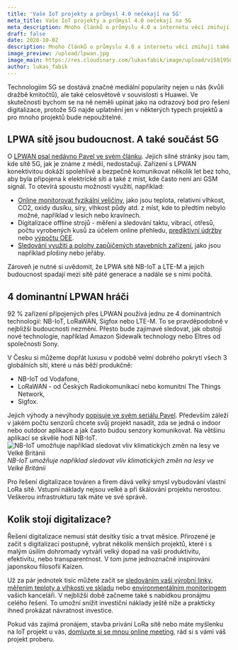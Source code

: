 ```yaml
---
title: 'Vaše IoT projekty a průmysl 4.0 nečekají na 5G'
meta_title: Vaše IoT projekty a průmysl 4.0 nečekají na 5G
meta_description: Mnoho článků o průmyslu 4.0 a internetu věcí zmiňují také 5G sítě. Jsou ale 5G sítě jsou nutnou podmínkou 4. průmyslové revoluce a vše, co bylo vybudováno před nimi, bude zahozeno?
draft: false
date: 2020-10-02
description: Mnoho článků o průmyslu 4.0 a internetu věcí zmiňují také 5G sítě. Jsou ale 5G sítě jsou nutnou podmínkou 4. průmyslové revoluce a vše, co bylo vybudováno před nimi, bude zahozeno?
image_preview: /upload/lpwan.jpg
image_main: https://res.cloudinary.com/lukasfabik/image/upload/v1581950249/blog/wide_placeholder.jpg
author: lukas_fabik
---
```


Technologiím 5G se dostává značné mediální popularity nejen u nás (kvůli dražbě kmitočtů), ale také celosvětově v souvislosti s Huawei. Ve skutečnosti bychom se na ně neměli upínat jako na odrazový bod pro řešení digitalizace, protože 5G najde uplatnění jen v některých typech projektů a pro mnoho projektů bude nepoužitelné. 

## LPWA sítě jsou budoucnost. A také součást 5G

O [LPWAN psal nedávno Pavel ve svém článku](/cs/blog/2020-06-09-lpwan/). Jejich silné stránky jsou tam, kde sítě 5G, jak je známe z médií, nedostačují. Zařízení s LPWAN konektivitou dokáží spolehlivě a bezpečně komunikovat několik let bez toho, aby byla připojena k elektrické síti a také z míst, kde často není ani GSM signál. To otevírá spoustu možností využití, například:

* [Online monitorovat fyzikální veličiny](/cs/use-cases/physical-quantities/), jako jsou teplota, relativní vlhkost, CO2, oxidy dusíku, síry, vlhkost půdy atd. z míst, kde to předtím nebylo možné, například v lesích nebo kravínech.
* Digitalizace offline strojů - měření a sledování taktu, vibrací, otřesů, počtu vyrobených kusů za účelem online přehledu, [prediktivní údržby](/cs/blog/2020-03-05-predictive-maintenance/) nebo [výpočtu OEE](https://www.hardwario.com/cs/blog/2020-05-14-oee/).
* [Sledování využití a polohy zapůjčených stavebních zařízení](/cs/use-cases/tracking/), jako jsou například plošiny nebo jeřáby.

Zároveň je nutné si uvědomit, že LPWA sítě NB-IoT a LTE-M a jejich budoucnost spadají mezi sítě páté generace a nadále se s nimi počítá. 

## 4 dominantní LPWAN hráči

92 % zařízení připojených přes LPWAN používá jednu ze 4 dominantních technologií: NB-IoT, LoRaWAN, Sigfox nebo LTE-M. To se pravděpodobně v nejbližší budoucnosti nezmění. Přesto bude zajímavé sledovat, jak obstojí nové technologie, například Amazon Sidewalk technology nebo Eltres od společnosti Sony.

V Česku si můžeme dopřát luxusu v podobě velmi dobrého pokrytí všech 3 globálních sítí, které u nás běží produkčně:

* NB-IoT od Vodafone, 
* LoRaWAN - od Českých Radiokomunikací nebo komunitní The Things Network,
* Sigfox.

Jejich výhody a nevýhody [popisuje ve svém seriálu Pavel]((/cs/blog/2020-06-09-lpwan/)). Především záleží v jakém počtu senzorů chcete svůj projekt nasadit, zda se jedná o indoor nebo outdoor aplikace a jak často budou senzory komunikovat. Na většinu aplikací se skvěle hodí NB-IoT. 
![NB-IoT umožňuje například sledovat vliv klimatických změn na lesy ve Velké Británii](https://res.cloudinary.com/lukasfabik/image/upload/v1601625627/blog/2020-10-02-iot-projects/defra.jpg)
_NB-IoT umožňuje například sledovat vliv klimatických změn na lesy ve Velké Británii_

Pro řešení digitalizace továren a firem dává velký smysl vybudování vlastní LoRa sítě. Vstupní náklady nejsou velké a při škálování projektu nerostou. Veškerou infrastrukturu tak máte ve své správě.

## Kolik stojí digitalizace?

Řešení digitalizace nemusí stát desítky tisíc a trvat měsíce. Přirozené je začít s digitalizací postupně, vybrat několik menších projektů, které i s malým úsilím dohromady vytváří velký dopad na vaši produktivitu, efektivitu, nebo transparentnost. V tom jsme jednoznačně inspirováni japonskou filosofií Kaizen. 

Už za pár jednotek tisíc můžete začít se [sledováním vaší výrobní linky](/cs/use-cases/machines-monitoring-oee/), [měřením teploty a vlhkosti ve skladu](/cs/use-cases/temperature-humidity/) nebo [environmentálním monitoringem](/cs/use-cases/environmental-monitoring/) vašich kanceláři. V nejbližší době začneme také s nabídkou pronájmu celého řešení. To umožní snížit investiční náklady ještě níže a prakticky ihned prokázat návratnost investice. 

Pokud vás zajímá pronájem, stavba privání LoRa sítě nebo máte myšlenku na IoT projekt u vás, [domluvte si se mnou online meeting](https://meetings.hubspot.com/lukas-fabik), rád si s vámi váš projekt proberu.
